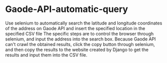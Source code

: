 # Gaode-API-automatic-query
Use selenium to automatically search the latitude and longitude coordinates of the address on Gaode API and insert the specified location in the specified CSV file
The specific steps are to control the browser through selenium, and input the address into the search box. Because Gaode API can't crawl the obtained results, click the copy button through selenium, and then copy the results to the website created by Django to get the results and input them into the CSV file.
